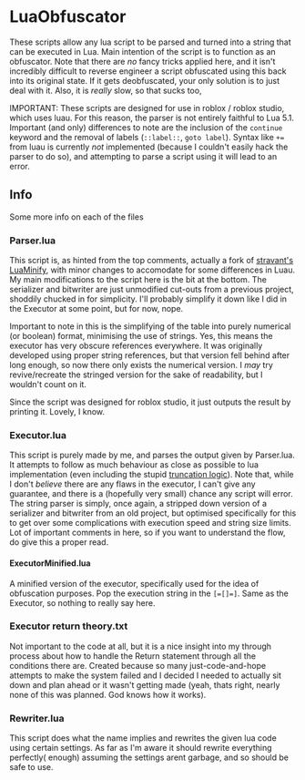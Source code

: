 # LuaObfuscator

These scripts allow any lua script to be parsed and turned into a string that can be executed in Lua. Main intention of the script is to function as an obfuscator. Note that there are *no* fancy tricks applied here, and it isn't incredibly difficult to reverse engineer a script obfuscated using this back into its original state. If it gets deobfuscated, your only solution is to just deal with it. Also, it is *really* slow, so that sucks too,

IMPORTANT: These scripts are designed for use in roblox / roblox studio, which uses luau. For this reason, the parser is not entirely faithful to Lua 5.1. Important (and only) differences to note are the inclusion of the `continue` keyword and the removal of labels (`::label::`, `goto label`). Syntax like `+=` from luau is currently *not* implemented (because I couldn't easily hack the parser to do so), and attempting to parse a script using it will lead to an error.

## Info

Some more info on each of the files

### Parser.lua

This script is, as hinted from the top comments, actually a fork of [stravant's LuaMinify](https://github.com/stravant/LuaMinify/tree/master/RobloxPlugin), with minor changes to accomodate for some differences in Luau. My main modifications to the script here is the bit at the bottom. The serializer and bitwriter are just unmodified cut-outs from a previous project, shoddily chucked in for simplicity. I'll probably simplify it down like I did in the Executor at some point, but for now, nope.

Important to note in this is the simplifying of the table into purely numerical (or boolean) format, minimising the use of strings. Yes, this means the executor has very obscure references everywhere. It was originally developed using proper string references, but that version fell behind after long enough, so now there only exists the numerical version. I *may* try revive/recreate the stringed version for the sake of readability, but I wouldn't count on it.

Since the script was designed for roblox studio, it just outputs the result by printing it. Lovely, I know.

### Executor.lua

This script is purely made by me, and parses the output given by Parser.lua. It attempts to follow as much behaviour as close as possible to lua implementation (even including the stupid [truncation logic](https://www.lua.org/manual/5.1/manual.html#2.5)). Note that, while I don't *believe* there are any flaws in the executor, I can't give any guarantee, and there is a (hopefully very small) chance any script will error. The string parser is simply, once again, a stripped down version of a serializer and bitwriter from an old project, but optimised specifically for this to get over some complications with execution speed and string size limits. Lot of important comments in here, so if you want to understand the flow, do give this a proper read.

#### ExecutorMinified.lua

A minified version of the executor, specifically used for the idea of obfuscation purposes. Pop the execution string in the `[=[]=]`. Same as the Executor, so nothing to really say here.

### Executor return theory.txt

Not important to the code at all, but it is a nice insight into my through process about how to handle the Return statement through all the conditions there are. Created because so many just-code-and-hope attempts to make the system failed and I decided I needed to actually sit down and plan ahead or it wasn't getting made (yeah, thats right, nearly none of this was planned. God knows how it works).

### Rewriter.lua

This script does what the name implies and rewrites the given lua code using certain settings. As far as I'm aware it should rewrite everything perfectly( enough) assuming the settings arent garbage, and so should be safe to use.